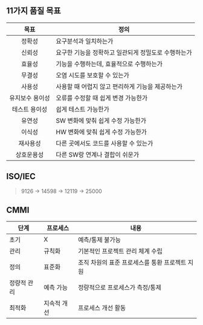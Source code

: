## 11가지 품질 목표
|목표|정의|
|:---:|---|
|정확성|요구분석과 일치하는가|
|신뢰성|요구한 기능을 정확하고 일관되게 정밀도로 수행하는가|
|효율성|기능을 수행하는데, 효율적으로 수행하는가|
|무결성|오염 시도를 보호할 수 있는가|
|사용성|사용할 때 어렵지 않고 편리하게 기능을 제공하는가|
|유지보수 용이성|오류를 수정할 때 쉽게 변경 가능한가|
|테스트 용이성|쉽게 테스트 가능한가|
|유연성|SW 변화에 맞춰 쉽게 수정 가능한가|
|이식성|HW 변화에 맞춰 쉽게 수정 가능한가|
|재사용성|다른 곳에서도 코드를 사용할 수 있는가|
|상호운용성|다른 SW랑 연계나 결합이 쉬운가|

## ISO/IEC
> 9126 &rarr; 14598 &rarr; 12119 &rarr; 25000

## CMMI
|단계|프로세스|내용|
|---|---|---|
|초기|X|예측/통제 불가능|
|관리|규칙화|기본적인 프로젝트 관리 체계 수립|
|정의|표준화|조직 차원의 표준 프로세스를 통환 프로젝트 지원|
|정량적 관리|예측 가능|정량적으로 프로세스가 측정/통제|
|최적화|지속적 개선|프로세스 개선 활동|